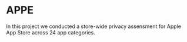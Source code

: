 # APPE
In this project we conducted a store-wide privacy assensment for Apple App Store across 24 app categories.
